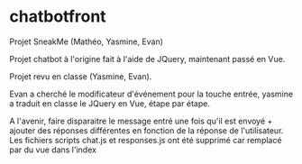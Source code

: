 # chatbotfront
Projet SneakMe (Mathéo, Yasmine, Evan)

Projet chatbot à l'origine fait à l'aide de JQuery, maintenant passé en Vue.

Projet revu en classe (Yasmine, Evan). 

Evan a cherché le modificateur d'événement pour la touche entrée, yasmine a traduit en classe le JQuery en Vue, étape par étape.


A l'avenir, faire disparaitre le message entré une fois qu'il est envoyé + ajouter des réponses différentes en fonction de la réponse de l'utilisateur. Les fichiers scripts chat.js et responses.js ont été supprimé car remplacé par du vue dans l'index 
